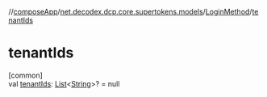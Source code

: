 //[composeApp](../../../index.md)/[net.decodex.dcp.core.supertokens.models](../index.md)/[LoginMethod](index.md)/[tenantIds](tenant-ids.md)

# tenantIds

[common]\
val [tenantIds](tenant-ids.md): [List](https://kotlinlang.org/api/latest/jvm/stdlib/kotlin.collections/-list/index.html)&lt;[String](https://kotlinlang.org/api/latest/jvm/stdlib/kotlin/-string/index.html)&gt;? = null
